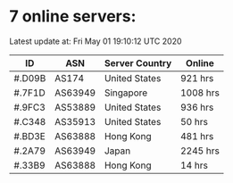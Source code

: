 # 7 online servers:

Latest update at: Fri May 01 19:10:12 UTC 2020

| ID | ASN | Server Country | Online |
| -- | --- | -------------- | ------ |
| #.D09B | AS174 | United States | 921 hrs |
| #.7F1D | AS63949 | Singapore | 1008 hrs |
| #.9FC3 | AS53889 | United States | 936 hrs |
| #.C348 | AS35913 | United States | 50 hrs |
| #.BD3E | AS63888 | Hong Kong | 481 hrs |
| #.2A79 | AS63949 | Japan | 2245 hrs |
| #.33B9 | AS63888 | Hong Kong | 14 hrs |


